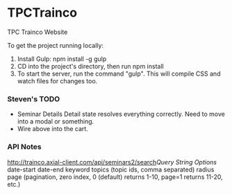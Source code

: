 # TPCTrainco
TPC Trainco Website

To get the project running locally:
1. Install Gulp: npm install -g gulp
2. CD into the project's directory, then run npm install
3. To start the server, run the command "gulp". This will compile CSS and watch files for changes too.


### Steven's TODO
- Seminar Details Detail state resolves everything correctly. Need to move into a modal or something.
- Wire above into the cart.


### API Notes
http://trainco.axial-client.com/api/seminars2/search
​*Query String Options*​
date-start
date-end
keyword
topics (topic ids, comma separated)
radius
page (pagination, zero index, 0 (default) returns 1-10, page=1 returns 11-20, etc.)
